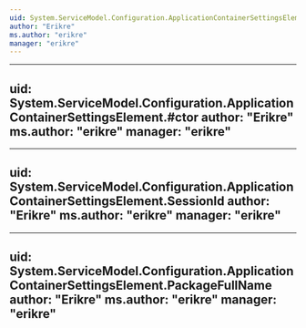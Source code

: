```yaml
---
uid: System.ServiceModel.Configuration.ApplicationContainerSettingsElement
author: "Erikre"
ms.author: "erikre"
manager: "erikre"
---
```


---
uid: System.ServiceModel.Configuration.ApplicationContainerSettingsElement.#ctor
author: "Erikre"
ms.author: "erikre"
manager: "erikre"
---

---
uid: System.ServiceModel.Configuration.ApplicationContainerSettingsElement.SessionId
author: "Erikre"
ms.author: "erikre"
manager: "erikre"
---

---
uid: System.ServiceModel.Configuration.ApplicationContainerSettingsElement.PackageFullName
author: "Erikre"
ms.author: "erikre"
manager: "erikre"
---
